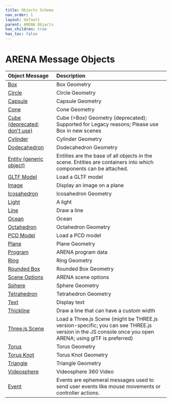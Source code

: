 ```yaml
---
title: Objects Schema
nav_order: 1
layout: default
parent: ARENA Objects
has_children: true
has_toc: false
---
```


<!--CAUTION: This file is autogenerated from https://github.com/arenaxr/arena-schemas. Changes made here may be overwritten.-->

# ARENA Message Objects

|Object Message|Description|
| :--- | :--- |
|[Box](box)|Box Geometry|
|[Circle](circle)|Circle Geometry|
|[Capsule](capsule)|Capsule Geometry|
|[Cone](cone)|Cone Geometry|
|[Cube (deprecated; don't use)](cube)|Cube (=Box) Geometry (deprecated); Supported for Legacy reasons; Please use Box in new scenes|
|[Cylinder](cylinder)|Cylinder Geometry|
|[Dodecahedron](dodecahedron)|Dodecahedron Geometry|
|[Entity (generic object)](entity)|Entities are the base of all objects in the scene. Entities are containers into which components can be attached.|
|[GLTF Model](gltf-model)|Load a GLTF model|
|[Image](image)|Display an image on a plane|
|[Icosahedron](icosahedron)|Icosahedron Geometry|
|[Light](light)|A light|
|[Line](line)|Draw a line|
|[Ocean](ocean)|Ocean|
|[Octahedron](octahedron)|Octahedron Geometry|
|[PCD Model](pcd-model)|Load a PCD model|
|[Plane](plane)|Plane Geometry|
|[Program](arena-program)|ARENA program data|
|[Ring](ring)|Ring Geometry|
|[Rounded Box](roundedbox)|Rounded Box Geometry|
|[Scene Options](arena-scene-options)|ARENA scene options|
|[Sphere](sphere)|Sphere Geometry|
|[Tetrahedron](tetrahedron)|Tetrahedron Geometry|
|[Text](text)|Display text|
|[Thickline](thickline)|Draw a line that can have a custom width|
|[Three.js Scene](threejs-scene)|Load a Three.js Scene (might be THREE.js version-specific; you can see THREE.js version in the JS console once you open ARENA; using glTF is preferred)|
|[Torus](torus)|Torus Geometry|
|[Torus Knot](torusKnot)|Torus Knot Geometry|
|[Triangle](triangle)|Triangle Geometry|
|[Videosphere](videosphere)|Videosphere 360 Video|
|[Event](event)|Events are ephemeral messages used to send user events like mouse movements or controller actions.|
